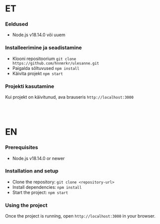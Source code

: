 # ET
### Eeldused
- Node.js v18.14.0 või uuem

### Installeerimine ja seadistamine
- Klooni repositoorium `git clone https://github.com/hnnmrkr/ulesanne.git`
- Paigalda sõltuvused `npm install`
- Käivita projekt `npm start`

### Projekti kasutamine
Kui projekt on käivitunud, ava brauseris `http://localhost:3000`

<br>

<br>

# EN
### Prerequisites
- Node.js v18.14.0 or newer

### Installation and setup
- Clone the repository: `git clone <repository-url>`
- Install dependencies: `npm install`
- Start the project: `npm start`

### Using the project
Once the project is running, open `http://localhost:3000` in your browser.
